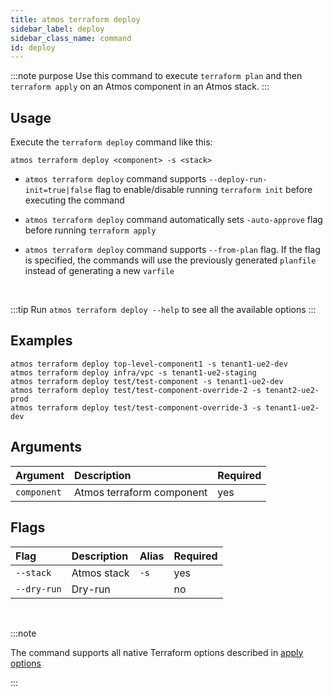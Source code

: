 ```yaml
---
title: atmos terraform deploy
sidebar_label: deploy
sidebar_class_name: command
id: deploy
---
```


:::note purpose
Use this command to execute `terraform plan` and then `terraform apply` on an Atmos component in an Atmos stack.
:::

## Usage

Execute the `terraform deploy` command like this:

```shell
atmos terraform deploy <component> -s <stack>
```

- `atmos terraform deploy` command supports `--deploy-run-init=true|false` flag to enable/disable running `terraform init` before executing the
  command

- `atmos terraform deploy` command automatically sets `-auto-approve` flag before running `terraform apply`

- `atmos terraform deploy` command supports `--from-plan` flag. If the flag is specified, the commands will use the
  previously generated `planfile` instead of generating a new `varfile`

<br/>

:::tip
Run `atmos terraform deploy --help` to see all the available options
:::

## Examples

```shell
atmos terraform deploy top-level-component1 -s tenant1-ue2-dev
atmos terraform deploy infra/vpc -s tenant1-ue2-staging
atmos terraform deploy test/test-component -s tenant1-ue2-dev
atmos terraform deploy test/test-component-override-2 -s tenant2-ue2-prod
atmos terraform deploy test/test-component-override-3 -s tenant1-ue2-dev
```

## Arguments

| Argument    | Description               | Required |
|:------------|:--------------------------|:---------|
| `component` | Atmos terraform component | yes      |

## Flags

| Flag        | Description | Alias | Required |
|:------------|:------------|:------|:---------|
| `--stack`   | Atmos stack | `-s`  | yes      |
| `--dry-run` | Dry-run     |       | no       |

<br/>

:::note

The command supports all native Terraform options described
in [apply options](https://developer.hashicorp.com/terraform/cli/commands/apply#apply-options)

:::
